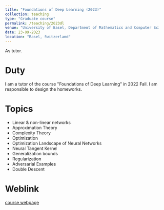 ```yaml
---
title: "Foundations of Deep Learning (2023)"
collection: teaching
type: "Graduate course"
permalink: /teaching/2023dl
venue: "University of Basel, Department of Mathematics and Computer Science"
date: 23-09-2023
location: "Basel, Switzerland"
---
```


As tutor. 

Duty
=====
I am a tutor of the course "Foundations of Deep Learning" in 2022 Fall. I am responsible to design the homeworks.

Topics
======
* Linear & non-linear networks
* Approximation Theory
* Complexity Theory
* Optimization
* Optimization Landscape of Neural Networks
* Neural Tangent Kernel
* Generalization bounds
* Regularization
* Adversarial Examples
* Double Descent

Weblink
======
[course webpage](https://dmi.unibas.ch/de/studium/computer-science-informatik/lehrangebot-hs23/lecture-foundations-of-deep-learning/)
